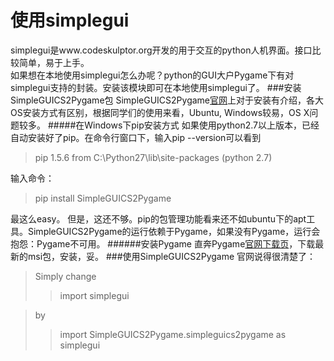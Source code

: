 使用simplegui
===
simplegui是www.codeskulptor.org开发的用于交互的python人机界面。接口比较简单，易于上手。  
如果想在本地使用simplegui怎么办呢？python的GUI大户Pygame下有对simplegui支持的封装。安装该模块即可在本地使用simplegui了。
###安装SimpleGUICS2Pygame包
 SimpleGUICS2Pygame[官网](https://pypi.python.org/pypi/SimpleGUICS2Pygame)上对于安装有介绍，各大OS安装方式有区别，根据同学们的使用来看，Ubuntu, Windows较易，OS X问题较多。
#####在Windows下pip安装方式
如果使用python2.7以上版本，已经自动安装好了pip。在命令行窗口下，输入pip --version可以看到
>pip 1.5.6 from C:\Python27\lib\site-packages (python 2.7)  

输入命令：
> pip install SimpleGUICS2Pygame

最这么easy。
但是，这还不够。pip的包管理功能看来还不如ubuntu下的apt工具。SimpleGUICS2Pygame的运行依赖于Pygame，如果没有Pygame，运行会抱怨：Pygame不可用。
######安装Pygame
直奔Pygame[官网下载页](http://www.pygame.org/download.shtml)，下载最新的msi包，安装，妥。
###使用SimpleGUICS2Pygame
官网说得很清楚了：
>Simply change
>>import simplegui

>by
>>import SimpleGUICS2Pygame.simpleguics2pygame as simplegui